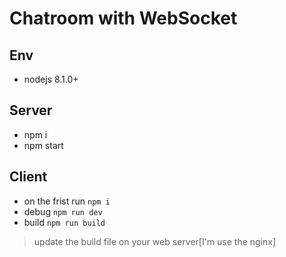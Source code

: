 # Chatroom with WebSocket


## Env
- nodejs 8.1.0+

## Server
- npm i
- npm start

## Client
- on the frist run `npm i`
- debug `npm run dev`
- build `npm run build`
>update the build file on your web server[I'm use the nginx]
